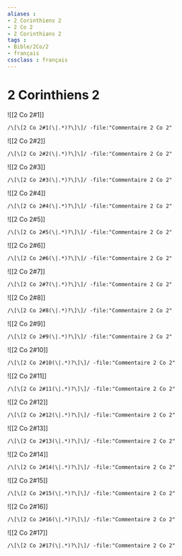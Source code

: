 ```yaml
---
aliases : 
- 2 Corinthiens 2
- 2 Co 2
- 2 Corinthians 2
tags : 
- Bible/2Co/2
- français
cssclass : français
---
```


# 2 Corinthiens 2

![[2 Co 2#1]]

```query
/\[\[2 Co 2#1(\|.*)?\]\]/ -file:"Commentaire 2 Co 2"
```

![[2 Co 2#2]]

```query
/\[\[2 Co 2#2(\|.*)?\]\]/ -file:"Commentaire 2 Co 2"
```

![[2 Co 2#3]]

```query
/\[\[2 Co 2#3(\|.*)?\]\]/ -file:"Commentaire 2 Co 2"
```

![[2 Co 2#4]]

```query
/\[\[2 Co 2#4(\|.*)?\]\]/ -file:"Commentaire 2 Co 2"
```

![[2 Co 2#5]]

```query
/\[\[2 Co 2#5(\|.*)?\]\]/ -file:"Commentaire 2 Co 2"
```

![[2 Co 2#6]]

```query
/\[\[2 Co 2#6(\|.*)?\]\]/ -file:"Commentaire 2 Co 2"
```

![[2 Co 2#7]]

```query
/\[\[2 Co 2#7(\|.*)?\]\]/ -file:"Commentaire 2 Co 2"
```

![[2 Co 2#8]]

```query
/\[\[2 Co 2#8(\|.*)?\]\]/ -file:"Commentaire 2 Co 2"
```

![[2 Co 2#9]]

```query
/\[\[2 Co 2#9(\|.*)?\]\]/ -file:"Commentaire 2 Co 2"
```

![[2 Co 2#10]]

```query
/\[\[2 Co 2#10(\|.*)?\]\]/ -file:"Commentaire 2 Co 2"
```

![[2 Co 2#11]]

```query
/\[\[2 Co 2#11(\|.*)?\]\]/ -file:"Commentaire 2 Co 2"
```

![[2 Co 2#12]]

```query
/\[\[2 Co 2#12(\|.*)?\]\]/ -file:"Commentaire 2 Co 2"
```

![[2 Co 2#13]]

```query
/\[\[2 Co 2#13(\|.*)?\]\]/ -file:"Commentaire 2 Co 2"
```

![[2 Co 2#14]]

```query
/\[\[2 Co 2#14(\|.*)?\]\]/ -file:"Commentaire 2 Co 2"
```

![[2 Co 2#15]]

```query
/\[\[2 Co 2#15(\|.*)?\]\]/ -file:"Commentaire 2 Co 2"
```

![[2 Co 2#16]]

```query
/\[\[2 Co 2#16(\|.*)?\]\]/ -file:"Commentaire 2 Co 2"
```

![[2 Co 2#17]]

```query
/\[\[2 Co 2#17(\|.*)?\]\]/ -file:"Commentaire 2 Co 2"
```

